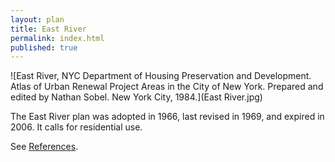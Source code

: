 ```yaml
---
layout: plan
title: East River
permalink: index.html
published: true
---
```


<!---![East River, NYC Department of Housing Preservation and Development. Community Development Progress Report: 1968. Prepared and edited by Nathan Sobel. New York City, 1968.](East River 1968 I.png)
![East River, NYC Department of Housing Preservation and Development. Community Development Progress Report: 1968. Prepared and edited by Nathan Sobel. New York City, 1968.](East River 1968 II.png)
![East River, NYC Department of Housing Preservation and Development. Community Development Progress Report: 1968. Prepared and edited by Nathan Sobel. New York City, 1968.](East River 1968 III.png)-->
![East River, NYC Department of Housing Preservation and Development. Atlas of Urban Renewal Project Areas in the City of New York. Prepared and edited by Nathan Sobel. New York City, 1984.](East River.jpg)

The East River plan was adopted in 1966, last revised in 1969, and expired in 2006. It calls for residential use.

See [References](http://www.urbanreviewer.org/#page=references.html).